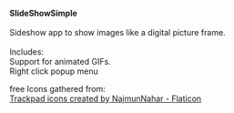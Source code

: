 <b>SlideShowSimple</b>
<br>
<br>
Sideshow app to show images like a digital picture frame.<br>
<br>
Includes:<br>
Support for animated GIFs.<br>
Right click popup menu<br>



free Icons gathered from:<br>
<a href="https://www.flaticon.com/free-icons/trackpad" title="trackpad icons">Trackpad icons created by NajmunNahar - Flaticon</a>
